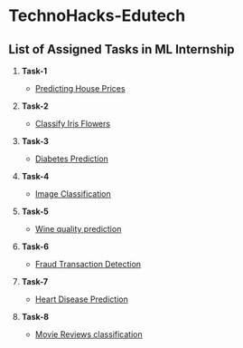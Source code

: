 # TechnoHacks-Edutech

## List of Assigned Tasks in ML Internship

1. **Task-1**
    - [Predicting House Prices]()

2. **Task-2**
    - [Classify Iris Flowers]()
  
3. **Task-3**
    - [Diabetes  Prediction]()
  
4. **Task-4**
    - [Image Classification]()
  
5. **Task-5**
    - [Wine quality prediction]()

6. **Task-6**
    - [Fraud Transaction Detection]()

7. **Task-7**
    - [Heart Disease Prediction]()
  
8. **Task-8**
    - [Movie Reviews classification]()
